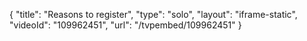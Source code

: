 {
    "title": "Reasons to register",
    "type": "solo",
    "layout": "iframe-static",
    "videoId": "109962451",
    "url": "\/tvpembed\/109962451"
}